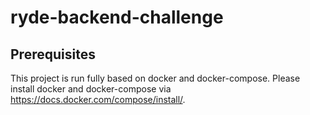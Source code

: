 # ryde-backend-challenge



## Prerequisites

This project is run fully based on docker and docker-compose. Please install docker and docker-compose via https://docs.docker.com/compose/install/.
